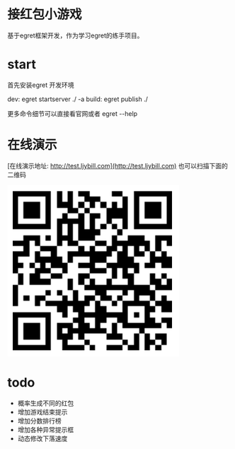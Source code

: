 # 接红包小游戏
基于egret框架开发，作为学习egret的练手项目。

# start
首先安装egret 开发环境

dev:    egret startserver ./ -a
build:  egret publish ./

更多命令细节可以直接看官网或者 egret --help

# 在线演示
[在线演示地址: http://test.ljybill.com](http://test.ljybill.com) 也可以扫描下面的二维码

![qcode](./git-pic/qcode.png)

# todo
- 概率生成不同的红包
- 增加游戏结束提示
- 增加分数排行榜
- 增加各种异常提示框
- 动态修改下落速度
